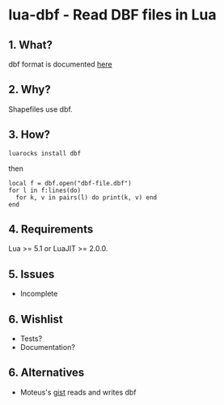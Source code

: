 # lua-dbf - Read DBF files in Lua

## 1. What?

dbf format is documented [here](http://www.dbf2002.com/dbf-file-format.html)


## 2. Why?

Shapefiles use dbf.


## 3. How?

``luarocks install dbf``

then

    local f = dbf.open("dbf-file.dbf")
    for l in f:lines(do)
      for k, v in pairs(l) do print(k, v) end
    end


## 4. Requirements

Lua >= 5.1 or LuaJIT >= 2.0.0.


## 5. Issues

+ Incomplete


## 6. Wishlist

+ Tests?
+ Documentation?

## 6. Alternatives

+ Moteus's [gist](https://gist.github.com/moteus/33a68673cfa52eeccc6e132e55e960eb) reads and writes dbf